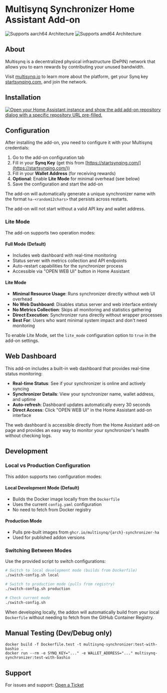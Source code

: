 # Multisynq Synchronizer Home Assistant Add-on

![Supports aarch64 Architecture][aarch64-shield]
![Supports amd64 Architecture][amd64-shield]

## About

Multisynq is a decentralized physical infrastructure (DePIN) network that allows you to earn rewards by contributing your unused bandwidth.

Visit [multisynq.io](https://multisynq.io) to learn more about the platform, get your Synq key [startsynqing.com](https://startsynqing.com/), and join the network.

## Installation

[![Open your Home Assistant instance and show the add add-on repository dialog with a specific repository URL pre-filled.](https://my.home-assistant.io/badges/supervisor_add_addon_repository.svg)](https://my.home-assistant.io/redirect/supervisor_add_addon_repository/?repository_url=https%3A%2F%2Fgithub.com%2Fmultisynq%2Fsynchronizer-ha)

## Configuration

After installing the add-on, you need to configure it with your Multisynq credentials:

1. Go to the add-on configuration tab
2. Fill in your **Synq Key** (get this from [https://startsynqing.com/](https://startsynqing.com/))
3. Fill in your **Wallet Address** (for receiving rewards)
4. **Optional**: Enable **Lite Mode** for minimal overhead (see below)
5. Save the configuration and start the add-on

The add-on will automatically generate a unique synchronizer name with the format `ha-<random12chars>` that persists across restarts.

The add-on will not start without a valid API key and wallet address.

### Lite Mode

The add-on supports two operation modes:

#### Full Mode (Default)
- Includes web dashboard with real-time monitoring
- Status server with metrics collection and API endpoints
- Auto-restart capabilities for the synchronizer process
- Accessible via "OPEN WEB UI" button in Home Assistant

#### Lite Mode
- **Minimal Resource Usage**: Runs synchronizer directly without web UI overhead
- **No Web Dashboard**: Disables status server and web interface entirely
- **No Metrics Collection**: Skips all monitoring and statistics gathering
- **Direct Execution**: Synchronizer runs directly without wrapper processes
- **Best For**: Users who want minimal system impact and don't need monitoring

To enable Lite Mode, set the `lite_mode` configuration option to `true` in the add-on settings.

## Web Dashboard

This add-on includes a built-in web dashboard that provides real-time status monitoring:

- **Real-time Status**: See if your synchronizer is online and actively syncing
- **Synchronizer Details**: View your synchronizer name, wallet address, and uptime
- **Auto-refresh**: Dashboard updates automatically every 30 seconds
- **Direct Access**: Click "OPEN WEB UI" in the Home Assistant add-on interface

The web dashboard is accessible directly from the Home Assistant add-on page and provides an easy way to monitor your synchronizer's health without checking logs.

## Development

### Local vs Production Configuration

This addon supports two configuration modes:

#### Local Development Mode (Default)
- Builds the Docker image locally from the `Dockerfile`
- Uses the current `config.yaml` configuration 
- No need to fetch from Docker registry

#### Production Mode
- Pulls pre-built images from `ghcr.io/multisynq/{arch}-synchronizer-ha`
- Used for published addon versions

### Switching Between Modes

Use the provided script to switch configurations:

```bash
# Switch to local development mode (builds from Dockerfile)
./switch-config.sh local

# Switch to production mode (pulls from registry)
./switch-config.sh production

# Check current mode
./switch-config.sh
```

When developing locally, the addon will automatically build from your local `Dockerfile` without needing to fetch from the GitHub Container Registry.

## Manual Testing (Dev/Debug only)
```
docker build -f Dockerfile.test -t multisynq-synchronizer:test-with-bashio .
docker run --rm -e SYNQ_KEY="..." -e WALLET_ADDRESS="..." multisynq-synchronizer:test-with-bashio
````

## Support

For issues and support: [Open a Ticket](https://github.com/multisynq/synchronizer-ha/issues)

[aarch64-shield]: https://img.shields.io/badge/aarch64-yes-green.svg
[amd64-shield]: https://img.shields.io/badge/amd64-yes-green.svg
